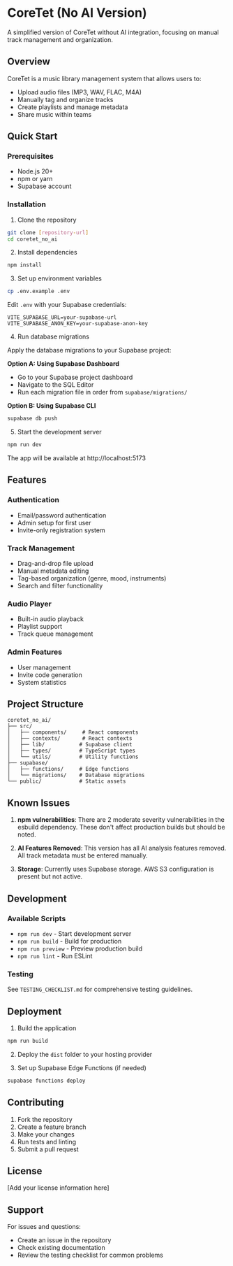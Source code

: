 # CoreTet (No AI Version)

A simplified version of CoreTet without AI integration, focusing on manual track management and organization.

## Overview

CoreTet is a music library management system that allows users to:
- Upload audio files (MP3, WAV, FLAC, M4A)
- Manually tag and organize tracks
- Create playlists and manage metadata
- Share music within teams

## Quick Start

### Prerequisites
- Node.js 20+ 
- npm or yarn
- Supabase account

### Installation

1. Clone the repository
```bash
git clone [repository-url]
cd coretet_no_ai
```

2. Install dependencies
```bash
npm install
```

3. Set up environment variables
```bash
cp .env.example .env
```

Edit `.env` with your Supabase credentials:
```
VITE_SUPABASE_URL=your-supabase-url
VITE_SUPABASE_ANON_KEY=your-supabase-anon-key
```

4. Run database migrations

Apply the database migrations to your Supabase project:

**Option A: Using Supabase Dashboard**
- Go to your Supabase project dashboard
- Navigate to the SQL Editor
- Run each migration file in order from `supabase/migrations/`

**Option B: Using Supabase CLI**
```bash
supabase db push
```

5. Start the development server
```bash
npm run dev
```

The app will be available at http://localhost:5173

## Features

### Authentication
- Email/password authentication
- Admin setup for first user
- Invite-only registration system

### Track Management
- Drag-and-drop file upload
- Manual metadata editing
- Tag-based organization (genre, mood, instruments)
- Search and filter functionality

### Audio Player
- Built-in audio playback
- Playlist support
- Track queue management

### Admin Features
- User management
- Invite code generation
- System statistics

## Project Structure

```
coretet_no_ai/
├── src/
│   ├── components/     # React components
│   ├── contexts/       # React contexts
│   ├── lib/           # Supabase client
│   ├── types/         # TypeScript types
│   └── utils/         # Utility functions
├── supabase/
│   ├── functions/     # Edge functions
│   └── migrations/    # Database migrations
└── public/            # Static assets
```

## Known Issues

1. **npm vulnerabilities**: There are 2 moderate severity vulnerabilities in the esbuild dependency. These don't affect production builds but should be noted.

2. **AI Features Removed**: This version has all AI analysis features removed. All track metadata must be entered manually.

3. **Storage**: Currently uses Supabase storage. AWS S3 configuration is present but not active.

## Development

### Available Scripts

- `npm run dev` - Start development server
- `npm run build` - Build for production
- `npm run preview` - Preview production build
- `npm run lint` - Run ESLint

### Testing

See `TESTING_CHECKLIST.md` for comprehensive testing guidelines.

## Deployment

1. Build the application
```bash
npm run build
```

2. Deploy the `dist` folder to your hosting provider

3. Set up Supabase Edge Functions (if needed)
```bash
supabase functions deploy
```

## Contributing

1. Fork the repository
2. Create a feature branch
3. Make your changes
4. Run tests and linting
5. Submit a pull request

## License

[Add your license information here]

## Support

For issues and questions:
- Create an issue in the repository
- Check existing documentation
- Review the testing checklist for common problems